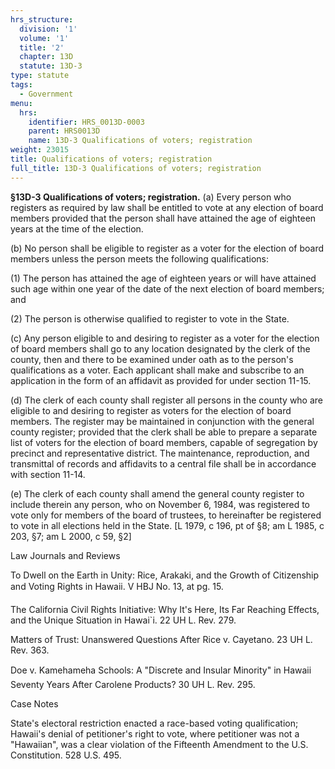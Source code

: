 ```yaml
---
hrs_structure:
  division: '1'
  volume: '1'
  title: '2'
  chapter: 13D
  statute: 13D-3
type: statute
tags:
  - Government
menu:
  hrs:
    identifier: HRS_0013D-0003
    parent: HRS0013D
    name: 13D-3 Qualifications of voters; registration
weight: 23015
title: Qualifications of voters; registration
full_title: 13D-3 Qualifications of voters; registration
---
```

**§13D-3 Qualifications of voters; registration.** (a) Every person who registers as required by law shall be entitled to vote at any election of board members provided that the person shall have attained the age of eighteen years at the time of the election.

(b) No person shall be eligible to register as a voter for the election of board members unless the person meets the following qualifications:

(1) The person has attained the age of eighteen years or will have attained such age within one year of the date of the next election of board members; and

(2) The person is otherwise qualified to register to vote in the State.

(c) Any person eligible to and desiring to register as a voter for the election of board members shall go to any location designated by the clerk of the county, then and there to be examined under oath as to the person's qualifications as a voter. Each applicant shall make and subscribe to an application in the form of an affidavit as provided for under section 11-15.

(d) The clerk of each county shall register all persons in the county who are eligible to and desiring to register as voters for the election of board members. The register may be maintained in conjunction with the general county register; provided that the clerk shall be able to prepare a separate list of voters for the election of board members, capable of segregation by precinct and representative district. The maintenance, reproduction, and transmittal of records and affidavits to a central file shall be in accordance with section 11-14.

(e) The clerk of each county shall amend the general county register to include therein any person, who on November 6, 1984, was registered to vote only for members of the board of trustees, to hereinafter be registered to vote in all elections held in the State. [L 1979, c 196, pt of §8; am L 1985, c 203, §7; am L 2000, c 59, §2]

Law Journals and Reviews

To Dwell on the Earth in Unity: Rice, Arakaki, and the Growth of Citizenship and Voting Rights in Hawaii. V HBJ No. 13, at pg. 15.

The California Civil Rights Initiative: Why It's Here, Its Far Reaching Effects, and the Unique Situation in Hawai`i. 22 UH L. Rev. 279.

Matters of Trust: Unanswered Questions After Rice v. Cayetano. 23 UH L. Rev. 363.

Doe v. Kamehameha Schools: A "Discrete and Insular Minority" in Hawaii Seventy Years After Carolene Products? 30 UH L. Rev. 295.

Case Notes

State's electoral restriction enacted a race-based voting qualification; Hawaii's denial of petitioner's right to vote, where petitioner was not a "Hawaiian", was a clear violation of the Fifteenth Amendment to the U.S. Constitution. 528 U.S. 495.